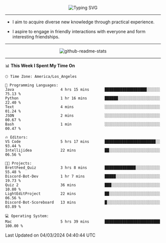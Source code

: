 <p align="center">
  <img src="https://readme-typing-svg.demolab.com?font=Fira+Code&weight=500&size=32&duration=2500&pause=1600&center=true&vCenter=true&random=false&width=1024&height=64&lines=Hi+there+%F0%9F%91%8B;I'm+delighted+you+could+make+it+here+%F0%9F%8E%89;I'm+Harry%2C+a+college+student+still+finding+my+way" alt="Typing SVG" />
</p>


---


- I aim to acquire diverse new knowledge through practical experience.

- I aspire to engage in friendly interactions with everyone and form interesting friendships.


---


<p align="center">
  <img src="https://github-readme-stats.vercel.app/api?username=Harry-Jing&show_icons=true" alt="github-readme-stats"/>
</p>


---

<!--START_SECTION:waka-->
📊 **This Week I Spent My Time On** 

```text
🕑︎ Time Zone: America/Los_Angeles

💬 Programming Languages: 
Java                     4 hrs 15 mins       ███████████████████░░░░░░   75.13 % 
Python                   1 hr 16 mins        ██████░░░░░░░░░░░░░░░░░░░   22.40 % 
Text                     4 mins              ░░░░░░░░░░░░░░░░░░░░░░░░░   01.24 % 
JSON                     2 mins              ░░░░░░░░░░░░░░░░░░░░░░░░░   00.67 % 
Bash                     1 min               ░░░░░░░░░░░░░░░░░░░░░░░░░   00.47 % 

🔥 Editors: 
VS Code                  5 hrs 17 mins       ███████████████████████░░   93.44 % 
Intellijidea             22 mins             ██░░░░░░░░░░░░░░░░░░░░░░░   06.56 % 

🐱‍💻 Projects: 
BrettFeed_Quiz           3 hrs 8 mins        ██████████████░░░░░░░░░░░   55.48 % 
Discord-Bot-Dev          1 hr 7 mins         █████░░░░░░░░░░░░░░░░░░░░   19.73 % 
Quiz 2                   36 mins             ███░░░░░░░░░░░░░░░░░░░░░░   10.80 % 
LightEditProject         22 mins             ██░░░░░░░░░░░░░░░░░░░░░░░   06.56 % 
Discord-Bot-Scoreboard   13 mins             █░░░░░░░░░░░░░░░░░░░░░░░░   03.89 % 

💻 Operating System: 
Mac                      5 hrs 39 mins       █████████████████████████   100.00 % 
```


 Last Updated on 04/03/2024 04:40:44 UTC
<!--END_SECTION:waka-->
